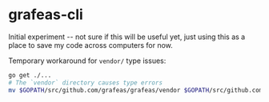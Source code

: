 # grafeas-cli

Initial experiment -- not sure if this will be useful yet, just using this as a place to save my code across computers for now.

Temporary workaround for `vendor/` type issues:

```bash
go get ./...
# The `vendor` directory causes type errors
mv $GOPATH/src/github.com/grafeas/grafeas/vendor $GOPATH/src/github.com/grafeas/grafeas/vendor.bak
```